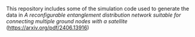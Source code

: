 This repository includes some of the simulation code used to generate the data in _A reconfigurable entanglement distribution network suitable for connecting multiple ground nodes with a satellite_ (https://arxiv.org/pdf/2406.13916)
